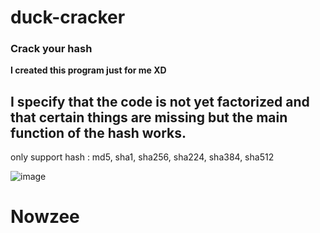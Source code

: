 # duck-cracker
### Crack your hash
**I created this program just for me XD**

## **I specify that the code is not yet factorized and that certain things are missing but the main function of the hash works.**

only support hash : md5, sha1, sha256, sha224, sha384, sha512

![image](https://github.com/nowzee/duck-cracker/assets/95884098/6e0eff29-abe6-4a34-b5bf-a501c69b8c77)


# Nowzee
